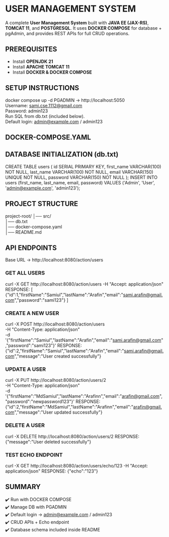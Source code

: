 # USER MANAGEMENT SYSTEM
A complete **User Management System** built with **JAVA EE (JAX-RS)**, **TOMCAT 11**, and **POSTGRESQL**. It uses **DOCKER COMPOSE** for database + pgAdmin, and provides REST APIs for full CRUD operations.

## PREREQUISITES
- Install **OPENJDK 21**
- Install **APACHE TOMCAT 11**
- Install **DOCKER & DOCKER COMPOSE**

## SETUP INSTRUCTIONS
docker compose up -d
PGADMIN → http://localhost:5050  
Username: sami.cse.1112@gmail.com  
Password: admin123  
Run SQL from db.txt (included below).  
Default login: admin@example.com / admin123

## DOCKER-COMPOSE.YAML

## DATABASE INITIALIZATION (db.txt)
CREATE TABLE users (
id SERIAL PRIMARY KEY,
first_name VARCHAR(100) NOT NULL,
last_name VARCHAR(100) NOT NULL,
email VARCHAR(150) UNIQUE NOT NULL,
password VARCHAR(150) NOT NULL
);
INSERT INTO users (first_name, last_name, email, password)
VALUES ('Admin', 'User', 'admin@example.com', 'admin123');

## PROJECT STRUCTURE
project-root/
│── src/                  
│── db.txt                
│── docker-compose.yaml   
│── README.md

## API ENDPOINTS
Base URL → http://localhost:8080/action/users

### GET ALL USERS
curl -X GET http://localhost:8080/action/users -H "Accept: application/json"
RESPONSE:
[
{"id":1,"firstName":"Samiul","lastName":"Arafin","email":"sami.arafin@gmail.com","password":"sami123"}
]

### CREATE A NEW USER
curl -X POST http://localhost:8080/action/users \
-H "Content-Type: application/json" \
-d '{"firstName":"Samiul","lastName":"Arafin","email":"sami.arafin@gmail.com","password":"sami123"}'
RESPONSE:
{"id":2,"firstName":"Samiul","lastName":"Arafin","email":"sami.arafin@gmail.com","message":"User created successfully"}

### UPDATE A USER
curl -X PUT http://localhost:8080/action/users/2 \
-H "Content-Type: application/json" \
-d '{"firstName":"MdSamiul","lastName":"Arafinn","email":"arafin@gmail.com","password":"newpassword123"}'
RESPONSE:
{"id":2,"firstName":"MdSamiul","lastName":"Arafinn","email":"arafin@gmail.com","message":"User updated successfully"}

### DELETE A USER
curl -X DELETE http://localhost:8080/action/users/2
RESPONSE:
{"message":"User deleted successfully"}

### TEST ECHO ENDPOINT
curl -X GET http://localhost:8080/action/users/echo/123 -H "Accept: application/json"
RESPONSE:
{"echo":"123"}

## SUMMARY
✔️ Run with DOCKER COMPOSE  
✔️ Manage DB with PGADMIN  
✔️ Default login → admin@example.com / admin123  
✔️ CRUD APIs + Echo endpoint  
✔️ Database schema included inside README  
